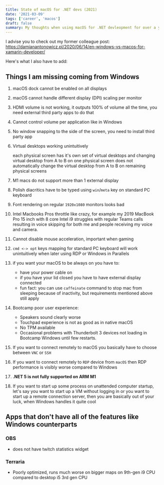 ```yaml
---
title: State of macOS for .NET devs (2021)
date: '2021-03-09'
tags: ['career', 'macos']
draft: false
summary: My thoughts when using macOS for .NET devleopment for over a year
---
```


I advise you to check out my former colleague post: https://damianantonowicz.pl/2020/06/14/en-windows-vs-macos-for-xamarin-developer/

Here's what I also have to add:

## Things I am missing coming from Windows

1. macOS dock cannot be enabled on all displays
1. macOS cannot handle different display (DPI) scaling per monitor
1. HDMI volume is not working, it outputs 100% of volume all the time, you need external third party apps to do that
1. Cannot control volume per application like in Windows
1. No window snapping to the side of the screen, you need to install third party app
1. Virtual desktops working unintuitively

   each physical screen has it's own set of virtual desktops and changing virtual desktop from A to B on one physical screen does not automatically change the virtual desktop from A to B on remaining physical screens

1. M1 macs do not support more than 1 external display
1. Polish diacritics have to be typed using `win`/`meta` key on standard PC keyboard
1. Font rendering on regular `1920x1080` monitors looks bad
1. Intel Macbooks Pros throttle like crazy, for example my 2019 MacBook Pro 15 inch with 8 core Intel i9 struggles with regular Teams calls resulting in voice skipping for both me and people receiving my voice and camera.
1. Cannot disable mouse acceleration, important when gaming
1. `cmd <-> opt` keys mapping for standard PC keyboard will work unintuitively when later using RDP or Windows in Parallels
1. if you want your macOS to be always on you have to:

   - have your power cable on
   - if you have your lid closed you have to have external display connected
   - fun fact: you can use `caffeinate` command to stop mac from sleeping because of inactivity, but requirements mentioned above still apply

1. Bootcamp poor user experience:

   - Speakers sound clearly worse
   - Touchpad experience is not as good as in native macOS
   - No TPM available
   - Occasional problems with Thunderbolt 3 devices not loading in Bootcamp Windows until few restarts.

1. If you want to connect remotely to macOS you basically have to choose between `VNC` or `SSH`
1. If you want to connect remotely to `RDP` device from `macOS` then RDP performance is visibly worse compared to Windows
1. **.NET 5 is not fully supported on ARM M1**
1. If you want to start up some process on unattended computer startup, let's say you want to start up a VM without logging in or you want to start up a remote connection server, then you are basically out of your luck, when Windows handles it quite cool

## Apps that don't have all of the features like Windows counterparts

### OBS

- does not have twitch statistics widget

### Terraria

- Poorly optimized, runs much worse on bigger maps on 9th-gen i9 CPU compared to desktop i5 3rd gen CPU
